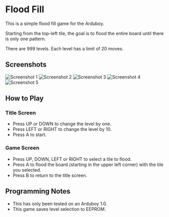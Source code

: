 # Flood Fill

This is a simple flood fill game for the Arduboy. 

Starting from the top-left tile, the goal is to flood the entire board until there is only one pattern.

There are 999 levels. Each level has a limit of 20 moves.

## Screenshots
![Screenshot 1](https://github.com/garyfranz/arduboy_floodfill/blob/master/img/screenshot_v1.1.1_01.jpg "Screenshot 1")
![Screenshot 2](https://github.com/garyfranz/arduboy_floodfill/blob/master/img/screenshot_v1.1_02.jpg "Screenshot 2")
![Screenshot 3](https://github.com/garyfranz/arduboy_floodfill/blob/master/img/screenshot_v1.1_03.jpg "Screenshot 3")
![Screenshot 4](https://github.com/garyfranz/arduboy_floodfill/blob/master/img/screenshot_v1.1_04.jpg "Screenshot 4")
![Screenshot 5](https://github.com/garyfranz/arduboy_floodfill/blob/master/img/screenshot_v1.1_05.jpg "Screenshot 5")

## How to Play


### Title Screen

  - Press UP or DOWN to change the level by one.
  - Press LEFT or RIGHT to change the level by 10.
  - Press A to start.

### Game Screen

  - Press UP, DOWN, LEFT or RIGHT to select a tile to flood. 
  - Press A to flood the board (starting in the upper left corner) with the tile you selected.
  - Press B to return to the title screen.

## Programming Notes

  - This has only been tested on an Arduboy 1.0.
  - This game saves level selection to EEPROM.
